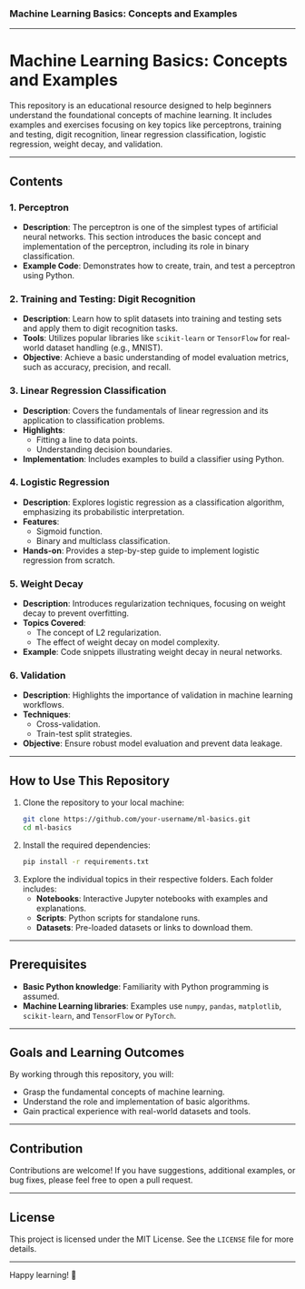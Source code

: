### Machine Learning Basics: Concepts and Examples

---

# Machine Learning Basics: Concepts and Examples

This repository is an educational resource designed to help beginners understand the foundational concepts of machine learning. It includes examples and exercises focusing on key topics like perceptrons, training and testing, digit recognition, linear regression classification, logistic regression, weight decay, and validation.

---

## Contents

### 1. **Perceptron**
   - **Description**: The perceptron is one of the simplest types of artificial neural networks. This section introduces the basic concept and implementation of the perceptron, including its role in binary classification.
   - **Example Code**: Demonstrates how to create, train, and test a perceptron using Python.

### 2. **Training and Testing: Digit Recognition**
   - **Description**: Learn how to split datasets into training and testing sets and apply them to digit recognition tasks.
   - **Tools**: Utilizes popular libraries like `scikit-learn` or `TensorFlow` for real-world dataset handling (e.g., MNIST).
   - **Objective**: Achieve a basic understanding of model evaluation metrics, such as accuracy, precision, and recall.

### 3. **Linear Regression Classification**
   - **Description**: Covers the fundamentals of linear regression and its application to classification problems.
   - **Highlights**:
     - Fitting a line to data points.
     - Understanding decision boundaries.
   - **Implementation**: Includes examples to build a classifier using Python.

### 4. **Logistic Regression**
   - **Description**: Explores logistic regression as a classification algorithm, emphasizing its probabilistic interpretation.
   - **Features**:
     - Sigmoid function.
     - Binary and multiclass classification.
   - **Hands-on**: Provides a step-by-step guide to implement logistic regression from scratch.

### 5. **Weight Decay**
   - **Description**: Introduces regularization techniques, focusing on weight decay to prevent overfitting.
   - **Topics Covered**:
     - The concept of L2 regularization.
     - The effect of weight decay on model complexity.
   - **Example**: Code snippets illustrating weight decay in neural networks.

### 6. **Validation**
   - **Description**: Highlights the importance of validation in machine learning workflows.
   - **Techniques**:
     - Cross-validation.
     - Train-test split strategies.
   - **Objective**: Ensure robust model evaluation and prevent data leakage.

---

## How to Use This Repository

1. Clone the repository to your local machine:
   ```bash
   git clone https://github.com/your-username/ml-basics.git
   cd ml-basics
   ```
2. Install the required dependencies:
   ```bash
   pip install -r requirements.txt
   ```
3. Explore the individual topics in their respective folders. Each folder includes:
   - **Notebooks**: Interactive Jupyter notebooks with examples and explanations.
   - **Scripts**: Python scripts for standalone runs.
   - **Datasets**: Pre-loaded datasets or links to download them.

---

## Prerequisites

- **Basic Python knowledge**: Familiarity with Python programming is assumed.
- **Machine Learning libraries**: Examples use `numpy`, `pandas`, `matplotlib`, `scikit-learn`, and `TensorFlow` or `PyTorch`.

---

## Goals and Learning Outcomes

By working through this repository, you will:
- Grasp the fundamental concepts of machine learning.
- Understand the role and implementation of basic algorithms.
- Gain practical experience with real-world datasets and tools.

---

## Contribution

Contributions are welcome! If you have suggestions, additional examples, or bug fixes, please feel free to open a pull request.

---

## License

This project is licensed under the MIT License. See the `LICENSE` file for more details.

---

Happy learning! 🚀
